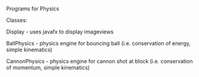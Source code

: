 Programs for Physics

Classes:

Display - uses javafx to display imageviews 

BallPhysics - physics engine for bouncing ball (i.e. conservation of energy, simple kinematics)

CannonPhysics - physics engine for cannon shot at block (i.e. conservation of momentum, simple kinematics)
